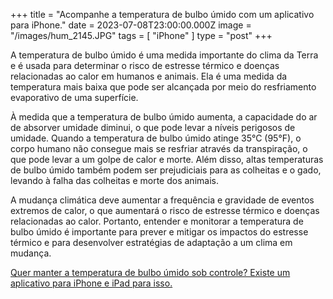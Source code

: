 +++
title = "Acompanhe a temperatura de bulbo úmido com um aplicativo para iPhone."
date = 2023-07-08T23:00:00.000Z
image = "/images/hum_2145.JPG"
tags = [ "iPhone" ]
type = "post"
+++

A temperatura de bulbo úmido é uma medida importante do clima da Terra e é usada para determinar o risco de estresse térmico e doenças relacionadas ao calor em humanos e animais. Ela é uma medida da temperatura mais baixa que pode ser alcançada por meio do resfriamento evaporativo de uma superfície.

À medida que a temperatura de bulbo úmido aumenta, a capacidade do ar de absorver umidade diminui, o que pode levar a níveis perigosos de umidade. Quando a temperatura de bulbo úmido atinge 35°C (95°F), o corpo humano não consegue mais se resfriar através da transpiração, o que pode levar a um golpe de calor e morte. Além disso, altas temperaturas de bulbo úmido também podem ser prejudiciais para as colheitas e o gado, levando à falha das colheitas e morte dos animais.

A mudança climática deve aumentar a frequência e gravidade de eventos extremos de calor, o que aumentará o risco de estresse térmico e doenças relacionadas ao calor. Portanto, entender e monitorar a temperatura de bulbo úmido é importante para prever e mitigar os impactos do estresse térmico e para desenvolver estratégias de adaptação a um clima em mudança.

[Quer manter a temperatura de bulbo úmido sob controle?
Existe um aplicativo para iPhone e iPad para isso.](https://climacam.com)

